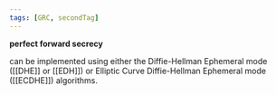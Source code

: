 ```yaml
---
tags: [GRC, secondTag]
---
```

**perfect forward secrecy**

can be implemented using either the Diffie-Hellman Ephemeral mode ([[DHE]] or [[EDH]]) or Elliptic Curve Diffie-Hellman Ephemeral mode ([[ECDHE]]) algorithms.